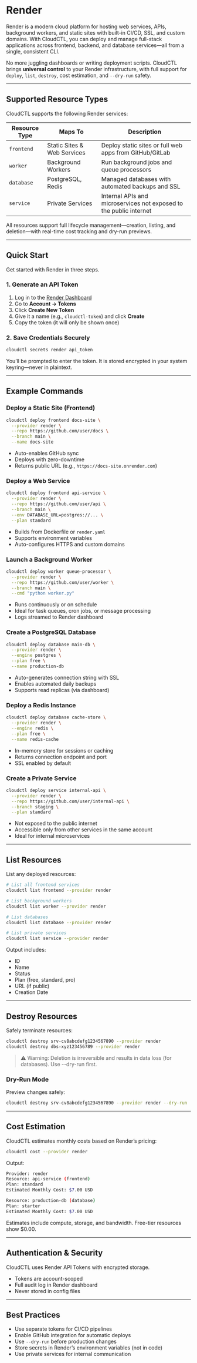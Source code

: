 # Render

Render is a modern cloud platform for hosting web services, APIs, background workers, and static sites with built-in CI/CD, SSL, and custom domains. With CloudCTL, you can deploy and manage full-stack applications across frontend, backend, and database services—all from a single, consistent CLI.

No more juggling dashboards or writing deployment scripts. CloudCTL brings **universal control** to your Render infrastructure, with full support for `deploy`, `list`, `destroy`, cost estimation, and `--dry-run` safety.

---

## Supported Resource Types

CloudCTL supports the following Render services:

| Resource Type | Maps To                     | Description                                                        |
| ------------- | --------------------------- | ------------------------------------------------------------------ |
| `frontend`  | Static Sites & Web Services | Deploy static sites or full web apps from GitHub/GitLab            |
| `worker`    | Background Workers          | Run background jobs and queue processors                           |
| `database`  | PostgreSQL, Redis           | Managed databases with automated backups and SSL                   |
| `service`   | Private Services            | Internal APIs and microservices not exposed to the public internet |

All resources support full lifecycle management—creation, listing, and deletion—with real-time cost tracking and dry-run previews.

---

## Quick Start

Get started with Render in three steps.

### 1. Generate an API Token

1. Log in to the [Render Dashboard](https://dashboard.render.com)
2. Go to **Account → Tokens**
3. Click **Create New Token**
4. Give it a name (e.g., `cloudctl-token`) and click **Create**
5. Copy the token (it will only be shown once)

### 2. Save Credentials Securely

```bash
cloudctl secrets render api_token
```

You’ll be prompted to enter the token. It is stored encrypted in your system keyring—never in plaintext.

---

## Example Commands

### Deploy a Static Site (Frontend)

```bash
cloudctl deploy frontend docs-site \
  --provider render \
  --repo https://github.com/user/docs \
  --branch main \
  --name docs-site
```

* Auto-enables GitHub sync
* Deploys with zero-downtime
* Returns public URL (e.g., `https://docs-site.onrender.com`)

### Deploy a Web Service

```bash
cloudctl deploy frontend api-service \
  --provider render \
  --repo https://github.com/user/api \
  --branch main \
  --env DATABASE_URL=postgres://... \
  --plan standard
```

* Builds from Dockerfile or `render.yaml`
* Supports environment variables
* Auto-configures HTTPS and custom domains

### Launch a Background Worker

```bash
cloudctl deploy worker queue-processor \
  --provider render \
  --repo https://github.com/user/worker \
  --branch main \
  --cmd "python worker.py"
```

* Runs continuously or on schedule
* Ideal for task queues, cron jobs, or message processing
* Logs streamed to Render dashboard

### Create a PostgreSQL Database

```bash
cloudctl deploy database main-db \
  --provider render \
  --engine postgres \
  --plan free \
  --name production-db
```

* Auto-generates connection string with SSL
* Enables automated daily backups
* Supports read replicas (via dashboard)

### Deploy a Redis Instance

```bash
cloudctl deploy database cache-store \
  --provider render \
  --engine redis \
  --plan free \
  --name redis-cache
```

* In-memory store for sessions or caching
* Returns connection endpoint and port
* SSL enabled by default

### Create a Private Service

```bash
cloudctl deploy service internal-api \
  --provider render \
  --repo https://github.com/user/internal-api \
  --branch staging \
  --plan standard
```

* Not exposed to the public internet
* Accessible only from other services in the same account
* Ideal for internal microservices

---

## List Resources

List any deployed resources:

```bash
# List all frontend services
cloudctl list frontend --provider render

# List background workers
cloudctl list worker --provider render

# List databases
cloudctl list database --provider render

# List private services
cloudctl list service --provider render
```

Output includes:

* ID
* Name
* Status
* Plan (free, standard, pro)
* URL (if public)
* Creation Date

---

## Destroy Resources

Safely terminate resources:

```bash
cloudctl destroy srv-cv8abcdefg1234567890 --provider render
cloudctl destroy dbs-xyz123456789 --provider render
```

> ⚠️ Warning: Deletion is irreversible and results in data loss (for databases). Use --dry-run first.

### Dry-Run Mode

Preview changes safely:

```bash
cloudctl destroy srv-cv8abcdefg1234567890 --provider render --dry-run
```

---

## Cost Estimation

CloudCTL estimates monthly costs based on Render’s pricing:

```bash
cloudctl cost --provider render
```

Output:

```bash
Provider: render
Resource: api-service (frontend)
Plan: standard
Estimated Monthly Cost: $7.00 USD

Resource: production-db (database)
Plan: starter
Estimated Monthly Cost: $7.00 USD
```

Estimates include compute, storage, and bandwidth. Free-tier resources show $0.00.

---

## Authentication & Security

CloudCTL uses Render API Tokens with encrypted storage.

* Tokens are account-scoped
* Full audit log in Render dashboard
* Never stored in config files

---

## Best Practices

* Use separate tokens for CI/CD pipelines
* Enable GitHub integration for automatic deploys
* Use `--dry-run` before production changes
* Store secrets in Render’s environment variables (not in code)
* Use private services for internal communication
